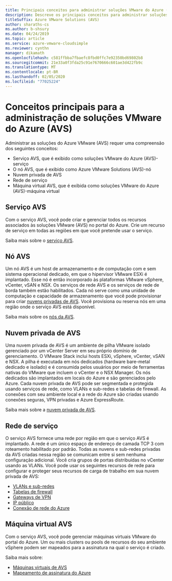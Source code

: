 ```yaml
---
title: Principais conceitos para administrar soluções VMware do Azure (AVS)
description: Descreve os principais conceitos para administrar soluções VMware do Azure (AVS)
titleSuffix: Azure VMware Solutions (AVS)
author: sharaths-cs
ms.author: b-shsury
ms.date: 04/24/2019
ms.topic: article
ms.service: azure-vmware-cloudsimple
ms.reviewer: cynthn
manager: dikamath
ms.openlocfilehash: c581ffbba7fbaefc8fbd0ffc7e92350bd69802b8
ms.sourcegitcommit: 21e33a0f3fda25c91e7670666c601ae3d422fb9c
ms.translationtype: MT
ms.contentlocale: pt-BR
ms.lasthandoff: 02/05/2020
ms.locfileid: "77025224"
---
```

# <a name="key-concepts-for-administration-of-azure-vmware-solutions-avs"></a>Conceitos principais para a administração de soluções VMware do Azure (AVS)

Administrar as soluções do Azure VMware (AVS) requer uma compreensão dos seguintes conceitos:

* Serviço AVS, que é exibido como soluções VMware do Azure (AVS)-serviço
* O nó AVS, que é exibido como Azure VMware Solutions (AVS)-nó
* Nuvem privada de AVS
* Rede de serviço
* Máquina virtual AVS, que é exibida como soluções VMware do Azure (AVS)-máquina virtual

## <a name="avs-service"></a>Serviço AVS

Com o serviço AVS, você pode criar e gerenciar todos os recursos associados às soluções VMware (AVS) no portal do Azure. Crie um recurso de serviço em todas as regiões em que você pretende usar o serviço.

Saiba mais sobre o [serviço AVS](cloudsimple-service.md).

## <a name="avs-node"></a>Nó AVS

Um nó AVS é um host de armazenamento e de computação com e sem sistema operacional dedicado, em que o hipervisor VMware ESXi é implantado. Esse nó é então incorporado às plataformas VMware vSphere, vCenter, vSAN e NSX. Os serviços de rede AVS e os serviços de rede de borda também estão habilitados. Cada nó serve como uma unidade de computação e capacidade de armazenamento que você pode provisionar para criar [nuvens privadas de AVS](cloudsimple-private-cloud.md). Você provisiona ou reserva nós em uma região onde o serviço AVS está disponível.

Saiba mais sobre os [nós da AVS](cloudsimple-node.md).

## <a name="avs-private-cloud"></a>Nuvem privada de AVS

Uma nuvem privada de AVS é um ambiente de pilha VMware isolado gerenciado por um vCenter Server em seu próprio domínio de gerenciamento. O VMware Stack inclui hosts ESXi, vSphere, vCenter, vSAN e NSX. A pilha é executada em nós dedicados (hardware bare-metal dedicado e isolado) e é consumida pelos usuários por meio de ferramentas nativas do VMware que incluem o vCenter e o NSX Manager. Os nós dedicados são implantados em locais do Azure e são gerenciados pelo Azure. Cada nuvem privada de AVS pode ser segmentada e protegida usando serviços de rede, como VLANs e sub-redes e tabelas de firewall. As conexões com seu ambiente local e a rede do Azure são criadas usando conexões seguras, VPN privadas e Azure ExpressRoute.

Saiba mais sobre a [nuvem privada de AVS](cloudsimple-private-cloud.md).

## <a name="service-networking"></a>Rede de serviço

O serviço AVS fornece uma rede por região em que o serviço AVS é implantado. A rede é um único espaço de endereço de camada TCP 3 com roteamento habilitado por padrão. Todas as nuvens e sub-redes privadas da AVS criadas nessa região se comunicam entre si sem nenhuma configuração adicional. Você cria grupos de portas distribuídas no vCenter usando as VLANs. Você pode usar os seguintes recursos de rede para configurar e proteger seus recursos de carga de trabalho em sua nuvem privada de AVS:

* [VLANs e sub-redes](cloudsimple-vlans-subnets.md)
* [Tabelas de firewall](cloudsimple-firewall-tables.md)
* [Gateways de VPN](cloudsimple-vpn-gateways.md)
* [IP público](cloudsimple-public-ip-address.md)
* [Conexão de rede do Azure](cloudsimple-azure-network-connection.md)

## <a name="avs-virtual-machine"></a>Máquina virtual AVS

Com o serviço AVS, você pode gerenciar máquinas virtuais VMware do portal do Azure. Um ou mais clusters ou pools de recursos do seu ambiente vSphere podem ser mapeados para a assinatura na qual o serviço é criado.

Saiba mais sobre:

* [Máquinas virtuais de AVS](cloudsimple-virtual-machines.md)
* [Mapeamento de assinatura do Azure](https://docs.azure.cloudsimple.com/azure-subscription-mapping/)
